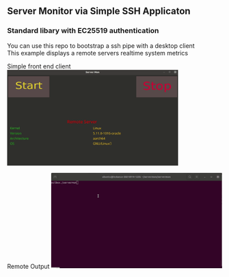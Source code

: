 ## Server Monitor via Simple SSH Applicaton

### Standard libary with EC25519 authentication

You can use this repo to bootstrap a ssh pipe with a desktop client  
This example displays a remote servers realtime  system metrics  

Simple front end client
<img src="https://github.com/nigel447/servermon/blob/master/serverMon.gif" width="400"> 

Remote Output
<img src="https://github.com/nigel447/servermon/blob/master/remote_smon.gif" width="400">